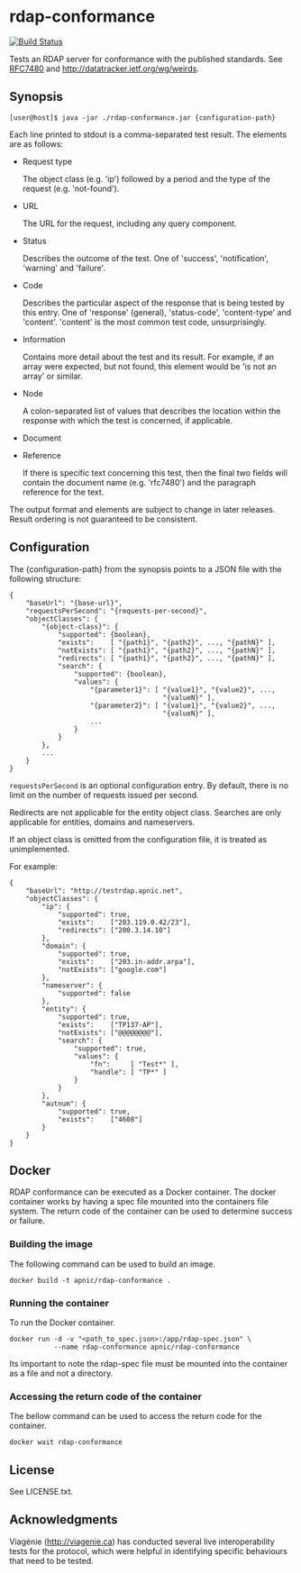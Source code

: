 rdap-conformance
================

[![Build Status](https://travis-ci.org/APNIC-net/rdap-conformance.png)](https://travis-ci.org/APNIC-net/rdap-conformance)

Tests an RDAP server for conformance with the published standards.
See [RFC7480](http://tools.ietf.org/html/rfc7480) and
http://datatracker.ietf.org/wg/weirds.

Synopsis
--------

    [user@host]$ java -jar ./rdap-conformance.jar {configuration-path}

Each line printed to stdout is a comma-separated test result. The
elements are as follows:

+ Request type

  The object class (e.g. 'ip') followed by a period and the type of
  the request (e.g. 'not-found'). 

+ URL

  The URL for the request, including any query component.

+ Status

  Describes the outcome of the test. One of 'success', 'notification',
  'warning' and 'failure'.

+ Code

  Describes the particular aspect of the response that is being tested
  by this entry. One of 'response' (general), 'status-code',
  'content-type' and 'content'. 'content' is the most common test
  code, unsurprisingly.

+ Information

  Contains more detail about the test and its result. For example, if
  an array were expected, but not found, this element would be 'is not
  an array' or similar.

+ Node

  A colon-separated list of values that describes the location within
  the response with which the test is concerned, if applicable.

+ Document
+ Reference

  If there is specific text concerning this test, then the final two
  fields will contain the document name (e.g. 'rfc7480') and the
  paragraph reference for the text.

The output format and elements are subject to change in later
releases. Result ordering is not guaranteed to be consistent.

Configuration
-------------

The {configuration-path} from the synopsis points to a JSON file with
the following structure:

    {
        "baseUrl": "{base-url}",
        "requestsPerSecond": "{requests-per-second}",
        "objectClasses": {
            "{object-class}": {
                "supported": {boolean},
                "exists":    [ "{path1}", "{path2}", ..., "{pathN}" ],
                "notExists": [ "{path1}", "{path2}", ..., "{pathN}" ],
                "redirects": [ "{path1}", "{path2}", ..., "{pathN}" ],
                "search": {
                    "supported": {boolean},
                    "values": {
                        "{parameter1}": [ "{value1}", "{value2}", ...,
                                          "{valueN}" ],
                        "{parameter2}": [ "{value1}", "{value2}", ...,
                                          "{valueN}" ],
                        ...
                    }
                }
            },
            ...
        }
    }

`requestsPerSecond` is an optional configuration entry. By default,
there is no limit on the number of requests issued per second.

Redirects are not applicable for the entity object class. Searches are
only applicable for entities, domains and nameservers.

If an object class is omitted from the configuration file, it is
treated as unimplemented.

For example:

    { 
        "baseUrl": "http://testrdap.apnic.net",
        "objectClasses": {
            "ip": {
                "supported": true,
                "exists":    ["203.119.0.42/23"],
                "redirects": ["200.3.14.10"]
            },
            "domain": {
                "supported": true,
                "exists":    ["203.in-addr.arpa"],
                "notExists": ["google.com"]
            },
            "nameserver": {
                "supported": false
            },
            "entity": {
                "supported": true,
                "exists":    ["TP137-AP"],
                "notExists": ["@@@@@@@@"],
                "search": {
                    "supported": true,
                    "values": {
                        "fn":     [ "Test*" ],
                        "handle": [ "TP*" ]
                    }
                }
            },
            "autnum": {
                "supported": true,
                "exists":    ["4608"]
            }
        } 
    }

Docker
------

RDAP conformance can be executed as a Docker container. The docker container
works by having a spec file mounted into the containers file system. The
return code of the container can be used to determine success or failure.

### Building the image

The following command can be used to build an image.

```
docker build -t apnic/rdap-conformance .
```

### Running the container

To run the Docker container.

```
docker run -d -v "<path_to_spec.json>:/app/rdap-spec.json" \
           --name rdap-conformance apnic/rdap-conformance
```

<aside class="notice">
Its important to note the rdap-spec file must be mounted into the container as
a file and not a directory.
</aside>

### Accessing the return code of the container

The bellow command can be used to access the return code for the container.

```
docker wait rdap-conformance
```

License
-------

See LICENSE.txt.

Acknowledgments
---------------

Viagénie (http://viagenie.ca) has conducted several live
interoperability tests for the protocol, which were helpful in
identifying specific behaviours that need to be tested.
